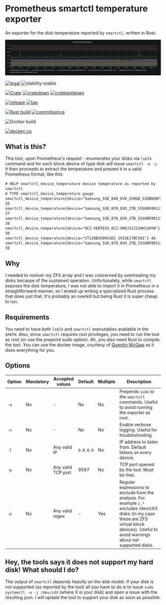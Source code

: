 # Prometheus smartctl temperature exporter

An exporter for the disk temperature reported by `smartctl`, written in Rust.

![](extras/00.png)

[![legal](https://img.shields.io/github/license/mindflavor/prometheus_smartctl_temperature_exporter.svg)](LICENSE) ![stability-stable](https://img.shields.io/badge/stability-stable-green.svg)

[![Crate](https://img.shields.io/crates/v/prometheus_smartctl_temperature_exporter.svg)](https://crates.io/crates/prometheus_smartctl_temperature_exporter) [![cratedown](https://img.shields.io/crates/d/prometheus_smartctl_temperature_exporter.svg)](https://crates.io/crates/prometheus_smartctl_temperature_exporter) [![cratelastdown](https://img.shields.io/crates/dv/prometheus_smartctl_temperature_exporter.svg)](https://crates.io/crates/prometheus_smartctl_temperature_exporter)

[![release](https://img.shields.io/github/release/MindFlavor/prometheus_smartctl_temperature_exporter.svg)](https://github.com/MindFlavor/prometheus_smartctl_temperature_exporter/tree/1.0.0)
[![tag](https://img.shields.io/github/tag/mindflavor/prometheus_smartctl_temperature_exporter.svg)](https://github.com/MindFlavor/prometheus_smartctl_temperature_exporter/tree/1.0.0)

[![Rust build](https://github.com/mindflavor/prometheus_smartctl_temperature_exporter/workflows/Rust/badge.svg)](https://github.com/mindflavor/prometheus_smartctl_temperature_exporter/actions?query=workflow%3ARust)
[![commitssince](https://img.shields.io/github/commits-since/mindflavor/prometheus_smartctl_temperature_exporter/1.0.0.svg)](https://img.shields.io/github/commits-since/mindflavor/prometheus_smartctl_temperature_exporter/1.0.0.svg)

![Docker build](https://github.com/MindFlavor/prometheus_smartctl_temperature_exporter/workflows/Buildx%20latest/badge.svg)

[![dockeri.co](https://dockeri.co/image/mindflavor/prometheus-smartctl-temperature-exporter)](https://hub.docker.com/r/mindflavor/prometheus-smartctl-temperature-exporter)

## What is this?

This tool, upon Prometheus's request - enumerates your disks via `lsblk` command and for each block device of type disk will issue `smartctl -a -j`. It then proceeds to extract the temperature and present it in a valid Prometheus format, like this:

```
# HELP smartctl_device_temperature device temperature as reported by smartctl
# TYPE smartctl_device_temperature gauge
smartctl_device_temperature{device="Samsung_SSD_840_EVO_250GB_S1DBNSBF380127V"} 39
smartctl_device_temperature{device="Samsung_SSD_870_QVO_2TB_S5SUNF0R111858P"} 37
smartctl_device_temperature{device="Samsung_SSD_870_QVO_2TB_S5SUNF0R111863B"} 38
smartctl_device_temperature{device="OCZ-VERTEX3_OCZ-90RJ51213OH12OYW"} 30
smartctl_device_temperature{device="CT120BX500SSD1_1915E17BC591"} 48
smartctl_device_temperature{device="Samsung_SSD_870_QVO_2TB_S5SUNF0R111124X"} 38
```

## Why

I needed to resilver my ZFS array and I was concerned by overheating my disks because of the sustained operation. Unfortunately, while `smartctl` exposes the disk temperature, I was not able to import it in Prometheus in a straightforward manner, so I ended up writing a specialized Rust process that does just that. It's probably an overkill but being Rust it is super cheap to run.

## Requirements

You need to have both `lsblk` and `smartctl` executables available in the `$PATH`. Also, since `smartctl` requires root privileges, you need to run the tool as root (or use the *prepend sudo* option).
Ah, you also need Rust to compile the tool. You can use the docker image, courtesy of [Quentin McGaw](https://github.com/qdm12) as it does everything for you.

## Options

Option | Mandatory | Accepted values | Default | Multiple | Description
-- | -- | -- | -- | -- | --
`-a` | No | - | No | No | Prepends `sudo` to the `smartctl` commands. Useful to avoid running the exporter as root.
`-v` | No | - | No | No | Enable verbose logging. Useful for troubleshooting.
`-l` | No | Any valid IP | `0.0.0.0` | No | IP address to listen from. Default listens on every device.
`-p` | No | Any valid TCP port | 9587 | No | TCP port opened by the tool. Must be free.
`-e` | No | Any valid regex | - | Yes | Regular expressions to exclude from the analysis. For example `z.*` excludes /dev/zXX disks (in my case these are ZFS virtual block devices). Useful to avoid warnings about not supported disks.

## Hey, the tools says it does not support my hard disk! What should I do?

The output of `smartctl` depends heavily on the disk model. If your disk is not supported (as reported by the tool) all you have to do is to issue `sudo systemctl -a -j /dev/sdX` (where X is your disk) and open a issue with the resulting json. I will update the tool to support your disk as soon as possible.
